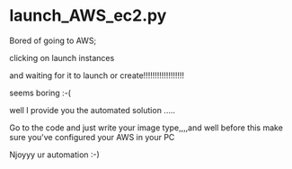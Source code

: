 # launch_AWS_ec2.py

Bored of going to AWS;

clicking on launch instances

and waiting for it to launch or create!!!!!!!!!!!!!!!!!!


seems boring :-(

well I provide you the automated solution .....

Go to the code and just write your image type,,,,and well before this make sure you've configured your AWS in your PC


Njoyyy ur automation :-)
